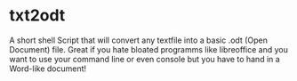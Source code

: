 # txt2odt
A short shell Script that will convert any textfile into a basic .odt (Open Document) file. Great if you hate bloated programms like libreoffice and you want to use your command line or even console but you have to hand in a Word-like document!
